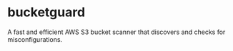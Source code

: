 # bucketguard
A fast and efficient AWS S3 bucket scanner that discovers and checks for misconfigurations.
